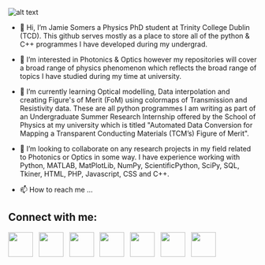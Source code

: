 ![alt text]([[http://jamiesomers.com/imgs/github.png](https://raw.githubusercontent.com/JamieSomers/JamieSomers/main/Github.png)](https://raw.githubusercontent.com/JamieSomers/JamieSomers/main/Github.png))

- 👋 Hi, I’m Jamie Somers a Physics PhD student at Trinity College Dublin (TCD). This github serves mostly as a place to store all of the python & C++ programmes I have developed during my undergrad.  

- 👀 I’m interested in Photonics & Optics however my repositories will cover a broad range of physics phenomenon which reflects the broad range of topics I have studied during my time at university.

- 🌱 I’m currently learning Optical modelling, Data interpolation and creating Figure's of Merit (FoM) using colormaps of Transmission and Resistivity data. These are all python programmes I am writing as part of an Undergraduate Summer Research Internship offered by the School of Physics at my university which is titled "Automated Data Conversion for Mapping a Transparent Conducting Materials (TCM’s) Figure of Merit".

- 💞️ I’m looking to collaborate on any research projects in my field related to Photonics or Optics in some way. I have experience working with Python, MATLAB, MatPlotLib, NumPy, ScientificPython, SciPy, SQL, Tkiner, HTML, PHP, Javascript, CSS and C++.

- 📫 How to reach me ...

## **Connect with me:**
<a href="https://www.linkedin.com/in/jamiesomers"><img src="https://camo.githubusercontent.com/d659d2bac00c01b42bffbae84bdc121e828b8fecd5b4949ffa2575f5d9e4a371/68747470733a2f2f63646e2e6a7364656c6976722e6e65742f6e706d2f73696d706c652d69636f6e734076332f69636f6e732f6c696e6b6564696e2e737667" width="50" height="50"></a>
&nbsp;
<a href="https://www.github.com/JamieSomers"><img src="https://camo.githubusercontent.com/5f5cadad3e06f6dd96c64d4025e219856ae6f923799bc8ea4e628013de25724a/68747470733a2f2f63646e2e6a7364656c6976722e6e65742f6e706d2f73696d706c652d69636f6e734076332f69636f6e732f6769746875622e737667" width="50" height="50"></a>
&nbsp;
<a href="https://www.twitter.com/jamiesomers1"><img src="https://camo.githubusercontent.com/395dda360ae28377b7c3247581a88b20573883519c2be833cb64fbb37dcbcc1a/68747470733a2f2f63646e2e6a7364656c6976722e6e65742f6e706d2f73696d706c652d69636f6e734076332f69636f6e732f747769747465722e737667" width="50" height="50"></a>
&nbsp;
<a href="https://www.jamiesomers.com"><img src="https://icon-library.com/images/icon-website/icon-website-0.jpg" width="50" height="50"></a>
&nbsp;
<a href="https://www.instagram.com/jamiesomers.ie"><img src="https://camo.githubusercontent.com/c80f9763ed06d4ab9fbcc1a74b8b74cd95e4c7f82d3f1f70233994f236a0faeb/68747470733a2f2f63646e2e6a7364656c6976722e6e65742f6e706d2f73696d706c652d69636f6e734076332f69636f6e732f696e7374616772616d2e737667" width="50" height="50"></a>
&nbsp;
<a href="https://www.facebook.com/jamiesomers.ie"><img src="https://camo.githubusercontent.com/013ab4b8c0a14af1d626b6106c10a4ca83129f9b89d063db25612dcb88740bc5/68747470733a2f2f63646e2e6a7364656c6976722e6e65742f6e706d2f73696d706c652d69636f6e734076332f69636f6e732f66616365626f6f6b2e737667" width="50" height="50"></a>
&nbsp;
<a href="https://www.reddit.com/user/JamieSomers"><img src="https://jamiesomers.com/imgs/iconmonstr-reddit-4.svg" width="50" height="50"></a>
&nbsp;
<!---
JamieSomers/JamieSomers is a ✨ special ✨ repository because its `README.md` (this file) appears on your GitHub profile.
You can click the Preview link to take a look at your changes.
--->
